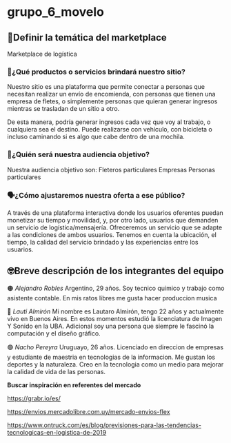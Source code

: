 # grupo_6_movelo

## **📜Definir la temática del marketplace**

Marketplace de logística

### **🤔¿Qué productos o servicios brindará nuestro sitio?**

Nuestro sitio es una plataforma que permite conectar a personas que necesitan realizar un envío de encomienda, con personas que tienen una empresa de fletes, o simplemente personas que quieran generar ingresos mientras se trasladan de un sitio a otro.

De esta manera, podría generar ingresos cada vez que voy al trabajo, o cualquiera sea el destino. Puede realizarse con vehículo, con bicicleta o incluso caminando si es algo que cabe dentro de una mochila.

### **👥¿Quién será nuestra audiencia objetivo?**

Nuestra audiencia objetivo son:
Fleteros particulares
Empresas
Personas particulares

### **🗣️¿Cómo ajustaremos nuestra oferta a ese público?**

A través de una plataforma interactiva donde los usuarios oferentes puedan monetizar su tiempo y movilidad, y, por otro lado, usuarios que demanden un servicio de logística/mensajería. Ofreceremos un servicio que se adapte a las condiciones de ambos usuarios. Tenemos en cuenta la ubicación, el tiempo, la calidad del servicio brindado y las experiencias entre los usuarios.

## **🤓Breve descripción de los integrantes del equipo**

🟠 _Alejandro Robles_
Argentino, 29 años. Soy tecnico quimico y trabajo como asistente contable. En mis ratos libres me gusta hacer produccion musica

🔵 _Lauti Almirón_
Mi nombre es Lautaro Almirón, tengo 22 años y actualmente vivo en Buenos Aires. En estos momentos estudió la licenciatura de Imagen Y Sonido en la UBA. Adicional soy una persona que siempre le fascinó la computación y el diseño gráfico.

🟢 _Nacho Pereyra_
Uruguayo, 26 años. Licenciado en direccion de empresas y estudiante de maestria en tecnologias de la informacion. Me gustan los deportes y la naturaleza. Creo en la tecnologia como un medio para mejorar la calidad de vida de las personas.

**Buscar inspiración en referentes del mercado**

https://grabr.io/es/

https://envios.mercadolibre.com.uy/mercado-envios-flex

https://www.ontruck.com/es/blog/previsiones-para-las-tendencias-tecnologicas-en-logistica-de-2019
